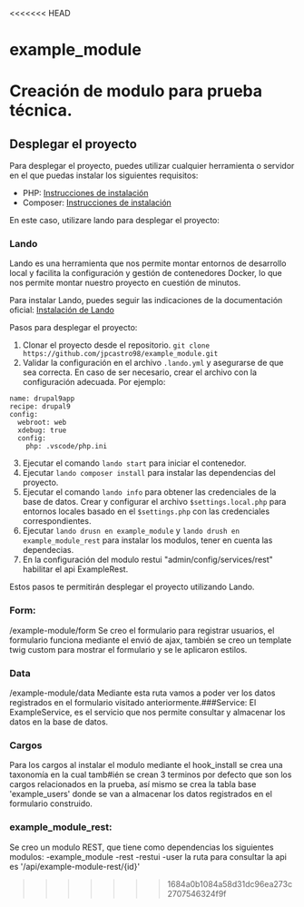 <<<<<<< HEAD
# example_module
Creación de modulo para prueba técnica.
=======
## Desplegar el proyecto

Para desplegar el proyecto, puedes utilizar cualquier herramienta o servidor en el que puedas instalar los siguientes requisitos:

- PHP: [Instrucciones de instalación](https://www.php.net/manual/en/install.php)
- Composer: [Instrucciones de instalación](https://getcomposer.org/doc/00-intro.md#installation-linux-unix-macos)

En este caso, utilizare lando para desplegar el proyecto:

### Lando

Lando es una herramienta que nos permite montar entornos de desarrollo local y facilita la configuración y gestión de contenedores Docker, lo que nos permite montar nuestro proyecto en cuestión de minutos.

Para instalar Lando, puedes seguir las indicaciones de la documentación oficial: [Instalación de Lando](https://docs.lando.dev/getting-started/installation.html)

Pasos para desplegar el proyecto:

1. Clonar el proyecto desde el repositorio.
`git clone https://github.com/jpcastro98/example_module.git`
3. Validar la configuración en el archivo `.lando.yml` y asegurarse de que sea correcta. En caso de ser necesario, crear el archivo con la configuración adecuada. Por ejemplo:
```
name: drupal9app
recipe: drupal9
config:
  webroot: web
  xdebug: true
  config:
    php: .vscode/php.ini

```

 
3. Ejecutar el comando `lando start` para iniciar el contenedor.
4. Ejecutar `lando composer install` para instalar las dependencias del proyecto.
5. Ejecutar el comando `lando info` para obtener las credenciales de la base de datos. Crear y configurar el archivo `$settings.local.php` para entornos locales basado en el `$settings.php` con las credenciales correspondientes.
6. Ejecutar `lando drusn en example_module` y `lando drush en example_module_rest` para instalar los modulos, tener en cuenta las dependecias.
8. En la configuración del modulo restui "admin/config/services/rest" habilitar el api ExampleRest. 

Estos pasos te permitirán desplegar el proyecto utilizando Lando. 


### Form: 
/example-module/form
Se creo el formulario para registrar usuarios, el formulario funciona mediante el envió de ajax, también se creo un template twig custom para mostrar el formulario y se le aplicaron estilos.

### Data 
/example-module/data
Mediante esta ruta vamos a poder ver los datos registrados en el formulario visitado anteriormente.###Service:
El ExampleService, es el servicio que nos permite consultar y almacenar los datos en la base de datos. 
### Cargos
 Para los cargos al instalar el modulo mediante el hook_install se crea una taxonomía en la cual tamb#ién se crean 3 terminos por defecto que son los cargos relacionados en la prueba, 
 así mismo se crea la tabla base 'example_users' donde se van a almacenar los datos registrados en el formulario construido.

### example_module_rest:
  Se creo un modulo REST, que tiene como dependencias los siguientes modulos:
    -example_module
    -rest
    -restui
    -user
la ruta para consultar la api es '/api/example-module-rest/{id}'



>>>>>>> 1684a0b1084a58d31dc96ea273c2707546324f9f
